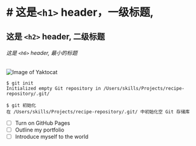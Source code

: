 # # 这是`<h1>` header，一级标题,

## 这是 `<h2>` header, 二级标题

###### 这是 `<h6>` header, 最小的标题 

![Image of Yaktocat](https://octodex.github.com/images/yaktocat.png)

```
$ git init
Initialized empty Git repository in /Users/skills/Projects/recipe-repository/.git/
```
````
$ git 初始化
在 /Users/skills/Projects/recipe-repository/.git/ 中初始化空 Git 存储库 
````
- [ ] Turn on GitHub Pages
- [ ] Outline my portfolio
- [ ] Introduce myself to the world
